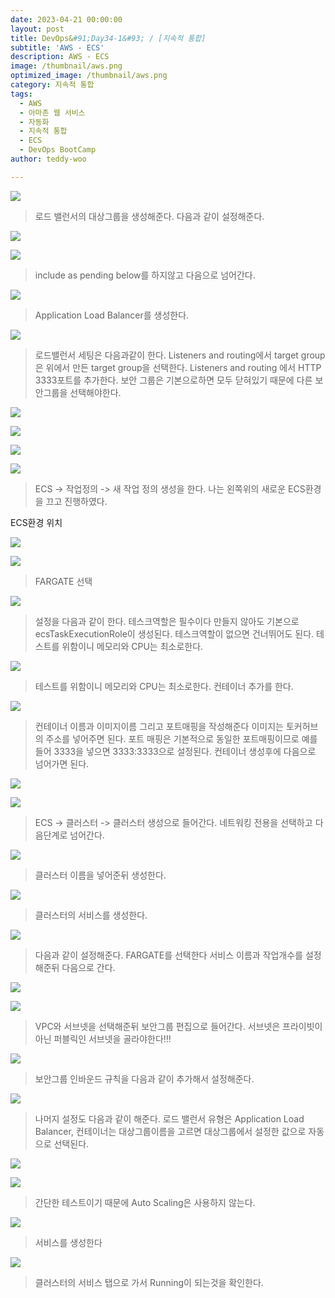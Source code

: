 ```yaml
---
date: 2023-04-21 00:00:00
layout: post
title: DevOps&#91;Day34-1&#93; / [지속적 통합]
subtitle: 'AWS - ECS'
description: AWS - ECS
image: /thumbnail/aws.png
optimized_image: /thumbnail/aws.png
category: 지속적 통합
tags:
  - AWS
  - 아마존 웹 서비스
  - 자동화
  - 지속적 통합
  - ECS
  - DevOps BootCamp
author: teddy-woo

---
```



![](https://velog.velcdn.com/images/dnehgus6975/post/7c11f49e-0750-404a-af4d-49d7b9d5e24b/image.png)

>로드 밸런서의 대상그룹을 생성해준다.
다음과 같이 설정해준다.

![](https://velog.velcdn.com/images/dnehgus6975/post/3e1aeb05-1b34-4745-85f9-19c7f834f6d3/image.png)

![](https://velog.velcdn.com/images/dnehgus6975/post/d883f193-2bbb-4daa-8654-62e7bc52cf0e/image.png)


>include as pending below를 하지않고 다음으로 넘어간다.

![](https://velog.velcdn.com/images/dnehgus6975/post/c5a03834-d05a-4953-a4ae-753ff87c3e4a/image.png)


>Application Load Balancer를 생성한다.

![](https://velog.velcdn.com/images/dnehgus6975/post/642cfc46-5282-4b39-8b20-093b2bfd3243/image.png)


>로드밸런서 세팅은 다음과같이 한다.
Listeners and routing에서 target group은 위에서 만든 target group을 선택한다.
Listeners and routing 에서 HTTP 3333포트를 추가한다.
보안 그룹은 기본으로하면 모두 닫혀있기 때문에 다른 보안그룹을 선택해야한다.


![](https://velog.velcdn.com/images/dnehgus6975/post/cc35ccee-8d19-4b91-ba7c-c51ecfb6ea68/image.png)

![](https://velog.velcdn.com/images/dnehgus6975/post/2e29a095-e316-42f9-9f74-9a63d722ae89/image.png)

![](https://velog.velcdn.com/images/dnehgus6975/post/0964d3df-ff7f-423e-9748-8d17275e60c2/image.png)

![](https://velog.velcdn.com/images/dnehgus6975/post/9f988b52-4c0d-4d79-9831-8ce30472ac0c/image.png)


>ECS -> 작업정의 -> 새 작업 정의 생성을 한다.
나는 왼쪽위의 새로운 ECS환경을 끄고 진행하였다.

ECS환경 위치

![](https://velog.velcdn.com/images/dnehgus6975/post/1891bef4-3f25-4a71-9ea4-69697b5a6b89/image.png)

![](https://velog.velcdn.com/images/dnehgus6975/post/5cfb9609-e002-4f3f-b73d-43159ad84fd7/image.png)



>FARGATE 선택

![](https://velog.velcdn.com/images/dnehgus6975/post/3b1ed79f-c02f-406b-b33e-e21690a5427d/image.png)


>설정을 다음과 같이 한다.
테스크역할은 필수이다 만들지 않아도 기본으로 ecsTaskExecutionRole이 생성된다.
테스크역할이 없으면 건너뛰어도 된다.
테스트를 위함이니 메모리와 CPU는 최소로한다.

![](https://velog.velcdn.com/images/dnehgus6975/post/82e1d722-a3ba-47ad-bfe9-4023c5f724f5/image.png)


>테스트를 위함이니 메모리와 CPU는 최소로한다.
컨테이너 추가를 한다.

![](https://velog.velcdn.com/images/dnehgus6975/post/ff9a675a-4615-49c4-9425-432633bae7ce/image.png)


>컨테이너 이름과 이미지이름 그리고 포트매핑을 작성해준다
이미지는 토커허브의 주소를 넣어주면 된다.
포트 매핑은 기본적으로 동일한 포트매핑이므로 예를들어 3333을 넣으면 3333:3333으로 설정된다.
컨테이너 생성후에 다음으로 넘어가면 된다.

![](https://velog.velcdn.com/images/dnehgus6975/post/f56ca275-c5ed-4948-9d27-f2ab58527916/image.png)

![](https://velog.velcdn.com/images/dnehgus6975/post/03dd6aa6-dd84-4feb-8eb9-e18fb8786a16/image.png)


>ECS -> 클러스터 -> 클러스터 생성으로 들어간다.
네트워킹 전용을 선택하고 다음단계로 넘어간다.

![](https://velog.velcdn.com/images/dnehgus6975/post/13fe2f40-5d2f-4e77-8b2f-421e049abb93/image.png)


>클러스터 이름을 넣어준뒤 생성한다.

![](https://velog.velcdn.com/images/dnehgus6975/post/cea7decf-ea60-4186-a248-3344ebb2b263/image.png)


>클러스터의 서비스를 생성한다.

![](https://velog.velcdn.com/images/dnehgus6975/post/b1d29234-b01d-4d2e-9f27-bc72503b3c43/image.png)


>다음과 같이 설정해준다.
FARGATE를 선택한다
서비스 이름과 작업개수를 설정해준뒤 다음으로 간다.

![](https://velog.velcdn.com/images/dnehgus6975/post/23b54483-776c-4862-bd2b-2fb21e984df6/image.png)

![](https://velog.velcdn.com/images/dnehgus6975/post/6242891d-d527-4089-9f03-24b7aee10afc/image.png)



>VPC와 서브넷을 선택해준뒤 보안그룹 편집으로 들어간다.
서브넷은 프라이빗이 아닌 퍼블릭인 서브넷을 골라야한다!!!

![](https://velog.velcdn.com/images/dnehgus6975/post/9cea253c-7b42-4eef-afca-a1ee551fd6fa/image.png)


>보안그룹 인바운드 규칙을 다음과 같이 추가해서 설정해준다.


![](https://velog.velcdn.com/images/dnehgus6975/post/28549a73-b9de-4c74-8912-143eed535759/image.png)

>나머지 설정도 다음과 같이 해준다.
로드 밸런서 유형은 Application Load Balancer, 컨테이너는 대상그룹이름을 고르면 대상그룹에서 설정한 값으로 자동으로 선택된다.

![](https://velog.velcdn.com/images/dnehgus6975/post/d7ed3fc1-ecd8-4526-9232-e9cab5e5489e/image.png)

![](https://velog.velcdn.com/images/dnehgus6975/post/aa4b8230-2be0-43af-b788-db573560cf05/image.png)



>간단한 테스트이기 때문에 Auto Scaling은 사용하지 않는다.

![](https://velog.velcdn.com/images/dnehgus6975/post/21590c4c-9759-4297-a1f4-37bedba1e2d0/image.png)


>서비스를 생성한다

![](https://velog.velcdn.com/images/dnehgus6975/post/712cb111-3b83-4a4b-a4db-4905ac485c56/image.png)


>클러스터의 서비스 탭으로 가서 Running이 되는것을 확인한다.

